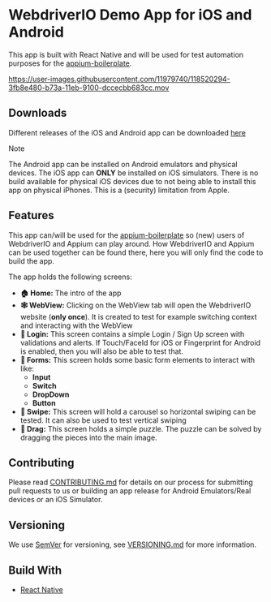 # WebdriverIO Demo App for iOS and Android

This app is built with React Native and will be used for test automation purposes for the [appium-boilerplate](https://github.com/webdriverio/appium-boilerplate).

https://user-images.githubusercontent.com/11979740/118520294-3fb8e480-b73a-11eb-9100-dccecbb683cc.mov

## Downloads
Different releases of the iOS and Android app can be downloaded [here](https://github.com/webdriverio/native-demo-app/releases)

> [!NOTE]
> The Android app can be installed on Android emulators and physical devices. The iOS app can **ONLY** be installed on iOS simulators. There is no build available for physical iOS devices due to not being able to install this app on physical iPhones. This is a (security) limitation from Apple.

## Features
This app can/will be used for the [appium-boilerplate](https://github.com/webdriverio/appium-boilerplate) so (new) users 
of WebdriverIO and Appium can play around.
How WebdriverIO and Appium can be used together can be found there, here you will only find the code to build the app.

The app holds the following screens:
- **:house: Home:** The intro of the app
- **:spider_web: WebView:** Clicking on the WebView tab will open the WebdriverIO website (**only once**). It is created to test for 
  example switching context and interacting with the WebView
- **:closed_lock_with_key: Login:** This screen contains a simple Login / Sign Up screen with validations and alerts. If Touch/FaceId for iOS
  or Fingerprint for Android is enabled, then you will also be able to test that.
- **:page_facing_up: Forms:** This screen holds some basic form elements to interact with like:
  - **Input**
  - **Switch**
  - **DropDown**
  - **Button**
- **:pinching_hand:	Swipe:** This screen will hold a carousel so horizontal swiping can be tested. It can also be used to test vertical
  swiping
- **:pinching_hand:	Drag:** This screen holds a simple puzzle. The puzzle can be solved by dragging the pieces into the main image.

## Contributing
Please read [CONTRIBUTING.md](./docs/CONTRIBUTING.md) for details on our process for submitting pull requests to us or
building an app release for Android Emulators/Real devices or an iOS Simulator.

## Versioning
We use [SemVer](https://semver.org/) for versioning, see [VERSIONING.md](./docs/VERSIONING.md) for more information.

## Build With
- [React Native](https://reactnative.dev/)
